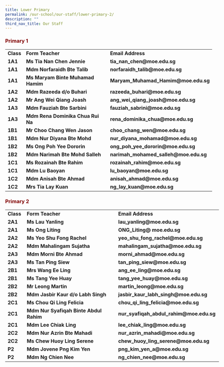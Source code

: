 ```yaml
---
title: Lower Primary
permalink: /our-school/our-staff/lower-primary-2/
description: ""
third_nav_title: Our Staff
---
```

<h3><strong><span style="color: #800000;">Primary 1</span></strong></h3>
<table style="width: 668px;" width="667">
<tbody>
<tr>
<td style="width: 40.8906px;"><strong>Class</strong></td>
<td style="width: 285.844px;"><strong>Form Teacher</strong></td>
<td style="width: 319.266px;"><strong>Email Address</strong></td>
</tr>
<tr>
<td style="width: 40.8906px;"><strong>1A1</strong></td>
<td style="width: 285.844px;"><strong>Ms Tia Nan Chen Jennie</strong></td>
<td style="width: 319.266px;"><strong>tia_nan_chen@moe.edu.sg</strong></td>
</tr>
<tr>
<td style="width: 40.8906px;"><strong>1A1</strong></td>
<td style="width: 285.844px;"><strong>Mdm Norfaraidh Bte Talib</strong></td>
<td style="width: 319.266px;"><strong>norfaraidh_talib@moe.edu.sg</strong></td>
</tr>
<tr>
<td style="width: 40.8906px;"><strong>1A1</strong></td>
<td style="width: 285.844px;"><strong>Ms Maryam Binte Muhamad Hamim</strong></td>
<td style="width: 319.266px;"><strong>Maryam_Muhamad_Hamim@moe.edu.sg</strong></td>
</tr>
<tr>
<td style="width: 40.8906px;"><strong>1A2</strong></td>
<td style="width: 285.844px;"><strong>Mdm Razeeda d/o Buhari</strong></td>
<td style="width: 319.266px;"><strong>razeeda_buhari@moe.edu.sg</strong></td>
</tr>
<tr>
<td style="width: 40.8906px;"><strong>1A2</strong></td>
<td style="width: 285.844px;"><strong>Mr Ang Wei Qiang Joash</strong></td>
<td style="width: 319.266px;"><strong>ang_wei_qiang_joash@moe.edu.sg</strong></td>
</tr>
<tr>
<td style="width: 40.8906px;"><strong>1A3</strong></td>
<td style="width: 285.844px;"><strong>Mdm Fauziah Bte Sarbini</strong></td>
<td style="width: 319.266px;"><strong>fauziah_sabrini@moe.edu.sg</strong></td>
</tr>
<tr>
<td style="width: 40.8906px;"><strong>1A3</strong></td>
<td style="width: 285.844px;"><strong>Mdm Rena Dominika Chua Rui Na</strong></td>
<td style="width: 319.266px;"><strong>rena_dominika_chua@moe.edu.sg</strong></td>
</tr>
<tr>
<td style="width: 40.8906px;"><strong>1B1</strong></td>
<td style="width: 285.844px;"><strong>Mr Choo Chang Wen Jason</strong></td>
<td style="width: 319.266px;"><strong>choo_chang_wen@moe.edu.sg</strong></td>
</tr>
<tr>
<td style="width: 40.8906px;"><strong>1B1</strong></td>
<td style="width: 285.844px;"><strong>Mdm Nur Diyana Bte Mohd</strong></td>
<td style="width: 319.266px;"><strong>nur_diyana_mohamad@moe.edu.sg</strong></td>
</tr>
<tr>
<td style="width: 40.8906px;"><strong>1B2</strong></td>
<td style="width: 285.844px;"><strong>Ms Ong Poh Yee Dororin</strong></td>
<td style="width: 319.266px;"><strong>ong_poh_yee_dororin@moe.edu.sg</strong></td>
</tr>
<tr>
<td style="width: 40.8906px;"><strong>1B2</strong></td>
<td style="width: 285.844px;"><strong>Mdm Narimah Bte Mohd Salleh</strong></td>
<td style="width: 319.266px;"><strong>narimah_mohamed_salleh@moe.edu.sg</strong></td>
</tr>
<tr>
<td style="width: 40.8906px;"><strong>1C1</strong></td>
<td style="width: 285.844px;"><strong>Ms Rozainah Bte Rahim</strong></td>
<td style="width: 319.266px;"><strong>rozainah_rahim@moe.edu.sg</strong></td>
</tr>
<tr>
<td style="width: 40.8906px;"><strong>1C1</strong></td>
<td style="width: 285.844px;"><strong>Mdm Lu Baoyan</strong></td>
<td style="width: 319.266px;"><strong>lu_baoyan@moe.edu.sg</strong></td>
</tr>
<tr>
<td style="width: 40.8906px;"><strong>1C2</strong></td>
<td style="width: 285.844px;"><strong>Mdm Anisah Bte Ahmad</strong></td>
<td style="width: 319.266px;"><strong>anisah_ahmad@moe.edu.sg</strong></td>
</tr>
<tr>
<td style="width: 40.8906px;"><strong>1C2</strong></td>
<td style="width: 285.844px;"><strong>Mrs Tia Lay Kuan</strong></td>
<td style="width: 319.266px;"><strong>ng_lay_kuan@moe.edu.sg</strong></td>
</tr>
</tbody>
</table>
<h3><strong><span style="color: #800000;">Primary 2</span></strong></h3>
<table style="width: 690px;" width="667">
<tbody>
<tr>
<td style="width: 40.8906px;"><strong>Class</strong></td>
<td style="width: 309.703px;"><strong>Form Teacher</strong></td>
<td style="width: 317.406px;"><strong>Email Address</strong></td>
</tr>
<tr>
<td style="width: 40.8906px;"><strong>2A1</strong></td>
<td style="width: 309.703px;"><strong>Ms Lau Yanling</strong></td>
<td style="width: 317.406px;"><strong>lau_yanling@moe.edu.sg</strong></td>
</tr>
<tr>
<td style="width: 40.8906px;"><strong>2A1</strong></td>
<td style="width: 309.703px;"><strong>Ms Ong Liting</strong></td>
<td style="width: 317.406px;"><strong>ONG_Liting@ moe.edu.sg</strong></td>
</tr>
<tr>
<td style="width: 40.8906px;"><strong>2A2</strong></td>
<td style="width: 309.703px;"><strong>Ms Yeo Shu Fong Rachel</strong></td>
<td style="width: 317.406px;"><strong>yeo_shu_fong_rachel@moe.edu.sg</strong></td>
</tr>
<tr>
<td style="width: 40.8906px;"><strong>2A2</strong></td>
<td style="width: 309.703px;"><strong>Mdm Mahalingam Sujatha</strong></td>
<td style="width: 317.406px;"><strong>mahalingam_sujatha@moe.edu.sg</strong></td>
</tr>
<tr>
<td style="width: 40.8906px;"><strong>2A3</strong></td>
<td style="width: 309.703px;"><strong>Mdm Morni Bte Ahmad</strong></td>
<td style="width: 317.406px;"><strong>morni_ahmad@moe.edu.sg</strong></td>
</tr>
<tr>
<td style="width: 40.8906px;"><strong>2A3</strong></td>
<td style="width: 309.703px;"><strong>Ms Tan Ping Siew</strong></td>
<td style="width: 317.406px;"><strong>tan_ping_siew@moe.edu.sg</strong></td>
</tr>
<tr>
<td style="width: 40.8906px;"><strong>2B1</strong></td>
<td style="width: 309.703px;"><strong>Mrs Wang Ee Ling</strong></td>
<td style="width: 317.406px;"><strong>ang_ee_ling@moe.edu.sg</strong></td>
</tr>
<tr>
<td style="width: 40.8906px;"><strong>2B1</strong></td>
<td style="width: 309.703px;"><strong>Ms Tang Yee Huay</strong></td>
<td style="width: 317.406px;"><strong>tang_yee_huay@moe.edu.sg</strong></td>
</tr>
<tr>
<td style="width: 40.8906px;"><strong>2B2</strong></td>
<td style="width: 309.703px;"><strong>Mr Leong Martin</strong></td>
<td style="width: 317.406px;"><strong>martin_leong@moe.edu.sg</strong></td>
</tr>
<tr>
<td style="width: 40.8906px;"><strong>2B2</strong></td>
<td style="width: 309.703px;"><strong>Mdm Jasbir Kaur d/o Labh Singh</strong></td>
<td style="width: 317.406px;"><strong>jasbir_kaur_labh_singh@moe.edu.sg</strong></td>
</tr>
<tr>
<td style="width: 40.8906px;"><strong>2C1</strong></td>
<td style="width: 309.703px;"><strong>Ms Chou Qi Ling Felicia</strong></td>
<td style="width: 317.406px;"><strong>chou_qi_ling_felicia@moe.edu.sg</strong></td>
</tr>
<tr>
<td style="width: 40.8906px;"><strong>2C1</strong></td>
<td style="width: 309.703px;"><strong>Mdm Nur Syafiqah Binte Abdul Rahim</strong></td>
<td style="width: 317.406px;"><strong>nur_syafiqah_abdul_rahim@moe.edu.sg</strong></td>
</tr>
<tr>
<td style="width: 40.8906px;"><strong>2C1</strong></td>
<td style="width: 309.703px;"><strong>Mdm Lee Chiak Ling</strong></td>
<td style="width: 317.406px;"><strong>lee_chiak_ling@moe.edu.sg</strong></td>
</tr>
<tr>
<td style="width: 40.8906px;"><strong>2C2</strong></td>
<td style="width: 309.703px;"><strong>Mdm Nur Azrin Bte Mahadi</strong></td>
<td style="width: 317.406px;"><strong>nur_azrin_mahadi@moe.edu.sg</strong></td>
</tr>
<tr>
<td style="width: 46.0781px;"><strong>2C2</strong></td>
<td style="width: 264.422px;"><strong>Ms Chew Huoy Ling Serene</strong></td>
<td style="width: 310.5px;"><strong>chew_huoy_ling_serene@moe.edu.sg</strong></td>
</tr>
<tr>
<td style="width: 40.8906px;"><strong>P2</strong></td>
<td style="width: 309.703px;"><strong>Mdm Jovene Png Kim Yen</strong></td>
<td style="width: 317.406px;"><strong>png_kim_yen_a@moe.edu.sg</strong></td>
</tr>
<tr>
<td style="width: 40.8906px;"><strong>P2</strong></td>
<td style="width: 309.703px;"><strong>Mdm Ng Chien Nee</strong></td>
<td style="width: 317.406px;"><strong>ng_chien_nee@moe.edu.sg</strong></td>
</tr>
</tbody>
</table>